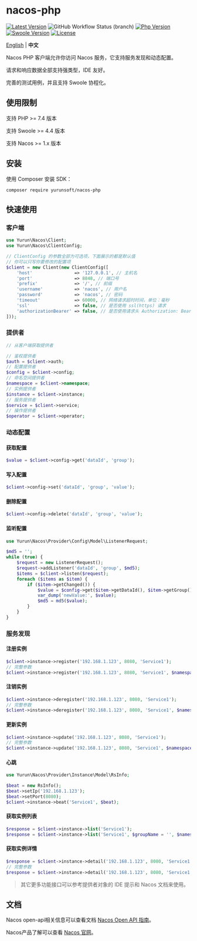 # nacos-php

[![Latest Version](https://img.shields.io/packagist/v/yurunsoft/nacos-php.svg)](https://packagist.org/packages/yurunsoft/nacos-php)
![GitHub Workflow Status (branch)](https://img.shields.io/github/workflow/status/yurunsoft/nacos-php/test/master)
[![Php Version](https://img.shields.io/badge/php-%3E=7.4-brightgreen.svg)](https://secure.php.net/)
[![Swoole Version](https://img.shields.io/badge/swoole-%3E=4.4.0-brightgreen.svg)](https://github.com/swoole/swoole-src)
[![License](https://img.shields.io/badge/license-Apache2-brightgreen.svg)](https://github.com/yurunsoft/nacos-php/blob/master/LICENSE)

[English](README.md) | **中文**

Nacos PHP 客户端允许你访问 Nacos 服务，它支持服务发现和动态配置。

请求和响应数据全部支持强类型，IDE 友好。

完善的测试用例，并且支持 Swoole 协程化。

## 使用限制

支持 PHP >= 7.4 版本

支持 Swoole >= 4.4 版本

支持 Nacos >= 1.x 版本

## 安装

使用 Composer 安装 SDK：

`composer require yurunsoft/nacos-php`

## 快速使用

### 客户端

```php
use Yurun\Nacos\Client;
use Yurun\Nacos\ClientConfig;

// ClientConfig 的参数全部为可选项，下面展示的都是默认值
// 你可以只写你要修改的配置项
$client = new Client(new ClientConfig([
    'host'                => '127.0.0.1', // 主机名
    'port'                => 8848, // 端口号
    'prefix'              => '/', // 前缀
    'username'            => 'nacos', // 用户名
    'password'            => 'nacos', // 密码
    'timeout'             => 60000, // 网络请求超时时间，单位：毫秒
    'ssl'                 => false, // 是否使用 ssl(https) 请求
    'authorizationBearer' => false, // 是否使用请求头 Authorization: Bearer {accessToken} 方式传递 Token，旧版本 Nacos 需要设为 true
]));
```

### 提供者

```php
// 从客户端获取提供者

// 鉴权提供者
$auth = $client->auth;
// 配置提供者
$config = $client->config;
// 命名空间提供者
$namespace = $client->namespace;
// 实例提供者
$instance = $client->instance;
// 服务提供者
$service = $client->service;
// 操作提供者
$operator = $client->operator;
```

### 动态配置

#### 获取配置

```php
$value = $client->config->get('dataId', 'group');
```

#### 写入配置

```php
$client->config->set('dataId', 'group', 'value');
```

#### 删除配置

```php
$client->config->delete('dataId', 'group', 'value');
```

#### 监听配置

```php
use Yurun\Nacos\Provider\Config\Model\ListenerRequest;

$md5 = '';
while (true) {
    $request = new ListenerRequest();
    $request->addListener('dataId', 'group', $md5);
    $items = $client->listen($request);
    foreach ($items as $item) {
        if ($item->getChanged()) {
            $value = $config->get($item->getDataId(), $item->getGroup(), $item->getTenant());
            var_dump('newValue:', $value);
            $md5 = md5($value);
        }
    }
}
```

### 服务发现

#### 注册实例

```php
$client->instance->register('192.168.1.123', 8080, 'Service1');
// 完整参数
$client->instance->register('192.168.1.123', 8080, 'Service1', $namespaceId = '', $weight = 1, $enabled = true, $healthy = true, $metadata = '', $clusterName = '', $groupName = '', $ephemeral = false);
```

#### 注销实例

```php
$client->instance->deregister('192.168.1.123', 8080, 'Service1');
// 完整参数
$client->instance->deregister('192.168.1.123', 8080, 'Service1', $namespaceId = '', $clusterName = '', $groupName = '', $ephemeral = false);
```

#### 更新实例

```php
$client->instance->update('192.168.1.123', 8080, 'Service1');
// 完整参数
$client->instance->update('192.168.1.123', 8080, 'Service1', $namespaceId = '', $weight = 1, $enabled = true, $healthy = true, $metadata = '', $clusterName = '', $groupName = '', $ephemeral = false);
```

#### 心跳

```php
use Yurun\Nacos\Provider\Instance\Model\RsInfo;

$beat = new RsInfo();
$beat->setIp('192.168.1.123');
$beat->setPort(8080);
$client->instance->beat('Service1', $beat);
```

#### 获取实例列表

```php
$response = $client->instance->list('Service1');
$response = $client->instance->list('Service1', $groupName = '', $namespaceId = '', $clusters = '', $healthyOnly = false);
```

#### 获取实例详情

```php
$response = $client->instance->detail('192.168.1.123', 8080, 'Service1');
// 完整参数
$response = $client->instance->detail('192.168.1.123', 8080, 'Service1', $groupName = '', $namespaceId = '', $clusters = '', $healthyOnly = false, $ephemeral = false);
```

> 其它更多功能接口可以参考提供者对象的 IDE 提示和 Nacos 文档来使用。

## 文档

Nacos open-api相关信息可以查看文档 [Nacos Open API 指南](https://nacos.io/zh-cn/docs/open-api.html)。

Nacos产品了解可以查看 [Nacos 官网](https://nacos.io/zh-cn/docs/what-is-nacos.html)。

